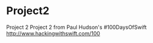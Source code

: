 # Project2
Project 2
Project 2 from Paul Hudson's #100DaysOfSwift
http://www.hackingwithswift.com/100
